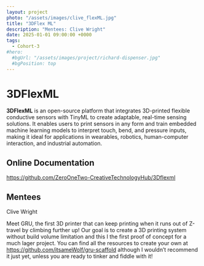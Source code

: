 ```yaml
---
layout: project
photo: "/assets/images/clive_flexML.jpg"
title: "3DFlex ML"
description: "Mentees: Clive Wright"
date: 2025-01-01 09:00:00 +0000
tags:
  - Cohort-3
#hero:
  #bgUrl: "/assets/images/project/richard-dispenser.jpg"
  #bgPosition: top
---
```


# 3DFlexML



**3DFlexML** is an open-source platform that integrates 3D-printed flexible conductive sensors with TinyML to create adaptable, real-time sensing solutions. It enables users to print sensors in any form and train embedded machine learning models to interpret touch, bend, and pressure inputs, making it ideal for applications in wearables, robotics, human-computer interaction, and industrial automation.

## Online Documentation
https://github.com/ZeroOneTwo-CreativeTechnologyHub/3Dflexml


## Mentees
Clive Wright


Meet GRU, the first 3D printer that can keep printing when it runs out of Z-travel by climbing further up!
Our goal is to create a 3D printing system without build volume limitation and this I the first proof of concept for a much lager project.
You can find all the resources to create your own at https://github.com/itsameWolf/gru-scaffold although I wouldn’t recommend it just yet, unless you are ready to tinker and fiddle with it!